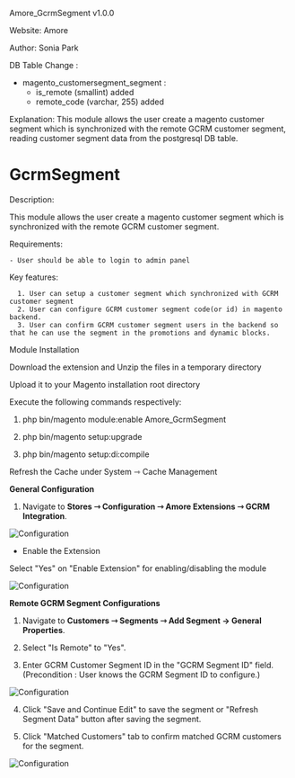 Amore_GcrmSegment v1.0.0

Website: Amore

Author: Sonia Park

DB Table Change : 
 - magento_customersegment_segment :
   - is_remote (smallint) added
   - remote_code (varchar, 255) added

Explanation: This module allows the user create a magento customer segment which is synchronized with the remote GCRM customer segment, reading customer segment data from the postgresql DB table.

# GcrmSegment

Description:

This module allows the user create a magento customer segment which is synchronized with the remote GCRM customer segment.

Requirements:

    - User should be able to login to admin panel

Key features:

      1. User can setup a customer segment which synchronized with GCRM customer segment
      2. User can configure GCRM customer segment code(or id) in magento backend.
      3. User can confirm GCRM customer segment users in the backend so that he can use the segment in the promotions and dynamic blocks.

Module Installation

Download the extension and Unzip the files in a temporary directory

Upload it to your Magento installation root directory

Execute the following commands respectively:

1.  php bin/magento module:enable Amore_GcrmSegment

2.  php bin/magento setup:upgrade

3.  php bin/magento setup:di:compile

Refresh the Cache under System ⇾ Cache Management


**General Configuration**

1. Navigate to **Stores ⇾ Configuration ⇾ Amore Extensions ⇾ GCRM Integration**.

![Configuration](https://nimbus-screenshots.s3.amazonaws.com/s/4a7a6642b8f3537f1a284fdc9840a523.png)

* Enable the Extension

Select "Yes" on "Enable Extension" for enabling/disabling the module

![Configuration](https://nimbus-screenshots.s3.amazonaws.com/s/193314351e0783ae344b2edf922d4f4e.png)

**Remote GCRM Segment Configurations**

1. Navigate to **Customers ⇾ Segments ⇾ Add Segment -> General Properties**.

2. Select "Is Remote" to "Yes".

3. Enter GCRM Customer Segment ID in the "GCRM Segment ID" field. (Precondition : User knows the GCRM Segment ID to configure.)

![Configuration](https://nimbus-screenshots.s3.amazonaws.com/s/79551f061e645e1fdd2cefe140ccbff0.png)

4. Click "Save and Continue Edit" to save the segment or "Refresh Segment Data" button after saving the segment.
   
5. Click "Matched Customers" tab to confirm matched GCRM customers for the segment.

![Configuration](https://nimbus-screenshots.s3.amazonaws.com/s/5202f5c4058c61a44f1cbbe116bf79d6.png)

